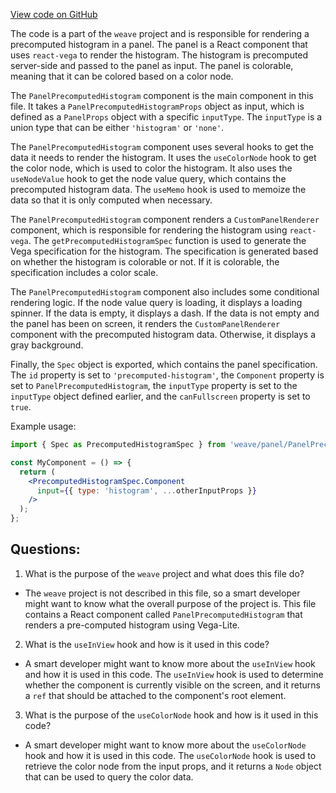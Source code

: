 [View code on GitHub](https://github.com/wandb/weave/weave-js/src/components/Panel2/PanelPrecomputedHistogram.tsx)

The code is a part of the `weave` project and is responsible for rendering a precomputed histogram in a panel. The panel is a React component that uses `react-vega` to render the histogram. The histogram is precomputed server-side and passed to the panel as input. The panel is colorable, meaning that it can be colored based on a color node. 

The `PanelPrecomputedHistogram` component is the main component in this file. It takes a `PanelPrecomputedHistogramProps` object as input, which is defined as a `PanelProps` object with a specific `inputType`. The `inputType` is a union type that can be either `'histogram'` or `'none'`. 

The `PanelPrecomputedHistogram` component uses several hooks to get the data it needs to render the histogram. It uses the `useColorNode` hook to get the color node, which is used to color the histogram. It also uses the `useNodeValue` hook to get the node value query, which contains the precomputed histogram data. The `useMemo` hook is used to memoize the data so that it is only computed when necessary. 

The `PanelPrecomputedHistogram` component renders a `CustomPanelRenderer` component, which is responsible for rendering the histogram using `react-vega`. The `getPrecomputedHistogramSpec` function is used to generate the Vega specification for the histogram. The specification is generated based on whether the histogram is colorable or not. If it is colorable, the specification includes a color scale. 

The `PanelPrecomputedHistogram` component also includes some conditional rendering logic. If the node value query is loading, it displays a loading spinner. If the data is empty, it displays a dash. If the data is not empty and the panel has been on screen, it renders the `CustomPanelRenderer` component with the precomputed histogram data. Otherwise, it displays a gray background. 

Finally, the `Spec` object is exported, which contains the panel specification. The `id` property is set to `'precomputed-histogram'`, the `Component` property is set to `PanelPrecomputedHistogram`, the `inputType` property is set to the `inputType` object defined earlier, and the `canFullscreen` property is set to `true`. 

Example usage:

```jsx
import { Spec as PrecomputedHistogramSpec } from 'weave/panel/PanelPrecomputedHistogram';

const MyComponent = () => {
  return (
    <PrecomputedHistogramSpec.Component
      input={{ type: 'histogram', ...otherInputProps }}
    />
  );
};
```
## Questions: 
 1. What is the purpose of the `weave` project and what does this file do?
- The `weave` project is not described in this file, so a smart developer might want to know what the overall purpose of the project is. This file contains a React component called `PanelPrecomputedHistogram` that renders a pre-computed histogram using Vega-Lite.

2. What is the `useInView` hook and how is it used in this code?
- A smart developer might want to know more about the `useInView` hook and how it is used in this code. The `useInView` hook is used to determine whether the component is currently visible on the screen, and it returns a `ref` that should be attached to the component's root element.

3. What is the purpose of the `useColorNode` hook and how is it used in this code?
- A smart developer might want to know more about the `useColorNode` hook and how it is used in this code. The `useColorNode` hook is used to retrieve the color node from the input props, and it returns a `Node` object that can be used to query the color data.